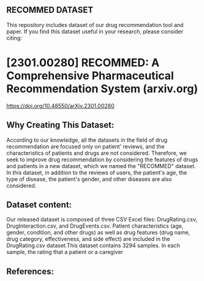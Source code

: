 
## RECOMMED DATASET
This repository includes dataset of our drug recommendation tool and paper.
If you find this dataset useful in your research, please consider citing:

# [2301.00280] RECOMMED: A Comprehensive Pharmaceutical Recommendation System (arxiv.org) 
https://doi.org/10.48550/arXiv.2301.00280

## Why Creating This Dataset:
According to our knowledge, all the datasets in the field of drug recommendation are focused only on patient' reviews, and the characteristics of patients and drugs are not considered. Therefore, we seek to improve drug recommendation by considering the features of drugs and patients in a new dataset, which we named the "RECOMMED" dataset. In this dataset, in addition to the reviews of users, the patient's age, the type of disease, the patient's gender, and other diseases are also considered.

## Dataset content:
Our released dataset is composed of three CSV Excel files: DrugRating.csv, DrugInteraction.csv, and DrugEvents.csv. Patient characteristics (age, gender, condition, and other drugs) as well as drug features (drug name, drug category, effectiveness, and side effect) are included in the DrugRating.csv dataset.This dataset contains 3294 samples. In each sample, the rating that a patient or a caregiver 





## References:

